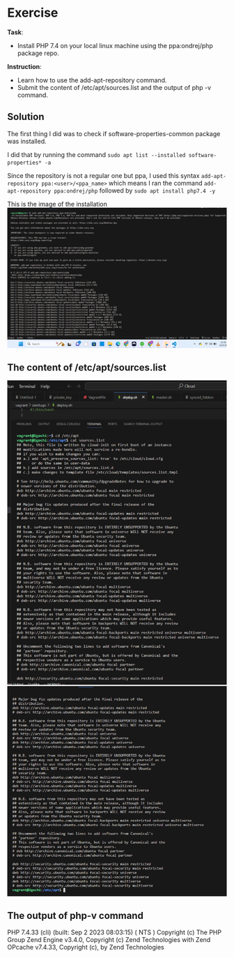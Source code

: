 # Exercise 

**Task**:
- Install PHP 7.4 on your local linux machine using the ppa:ondrej/php package repo.

**Instruction**:
- Learn how to use the add-apt-repository command.
- Submit the content of /etc/apt/sources.list and the output of php -v command.

## Solution

The first thing I did was to check if software-properties-common package was installed.

I did that by running the command `sudo apt list --installed software-properties* -a `

Since the repository is not a regular one but ppa, I used this syntax
`add-apt-repository ppa:<user>/<ppa_name>` which means I ran the command
`add-apt-repository ppa:ondrej/php` followed by `sudo apt install php7.4 -y`

This is the image of the installation
![php-installation](./add-apt-repository.png)

## The content of /etc/apt/sources.list 
![sources.list](./sources-list.png)
![sources.list2](./sources-list2.png)





## The output of php-v command
PHP 7.4.33 (cli) (built: Sep  2 2023 08:03:15) ( NTS )
Copyright (c) The PHP Group
Zend Engine v3.4.0, Copyright (c) Zend Technologies
    with Zend OPcache v7.4.33, Copyright (c), by Zend Technologies





